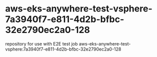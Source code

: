 # aws-eks-anywhere-test-vsphere-7a3940f7-e811-4d2b-bfbc-32e2790ec2a0-128
repository for use with E2E test job aws-eks-anywhere-test-vsphere:7a3940f7-e811-4d2b-bfbc-32e2790ec2a0-128
